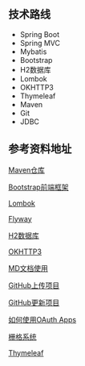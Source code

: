 ## 技术路线
* Spring Boot
* Spring MVC
* Mybatis
* Bootstrap
* H2数据库
* Lombok
* OKHTTP3
* Thymeleaf
* Maven
* Git
* JDBC

## 参考资料地址
[Maven仓库](https://mvnrepository.com/)

[Bootstrap前端框架](https://v3.bootcss.com/getting-started/#download)

[Lombok](https://projectlombok.org/)

[Flyway](https://flywaydb.org/)

[H2数据库](https://mvnrepository.com/artifact/com.h2database/h2)

[OKHTTP3](https://mvnrepository.com/artifact/com.h2database/h2)

[MD文档使用](https://www.cnblogs.com/liugang-vip/p/6337580.html)

[GitHub上传项目](https://blog.csdn.net/qq_40985788/article/details/104521945?utm_medium=distribute.pc_relevant.none-task-blog-BlogCommendFromMachineLearnPai2-1.nonecase&depth_1-utm_source=distribute.pc_relevant.none-task-blog-BlogCommendFromMachineLearnPai2-1.nonecase%E6%88%96https://blog.csdn.net/qq_41324838/article/details/94751688)

[GitHub更新项目](https://blog.csdn.net/weixin_40928253/article/details/84841535?utm_medium=distribute.pc_relevant.none-task-blog-BlogCommendFromMachineLearnPai2-2.nonecase&depth_1-utm_source=distribute.pc_relevant.none-task-blog-BlogCommendFromMachineLearnPai2-2.nonecase)

[如何使用OAuth Apps](https://developer.github.com/apps/building-oauth-apps/authorizing-oauth-apps/)

[栅格系统](https://v3.bootcss.com/css/#grid)

[Thymeleaf](https://www.thymeleaf.org/)
